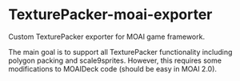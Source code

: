 # TexturePacker-moai-exporter
Custom TexturePacker exporter for MOAI game framework.

The main goal is to support all TexturePacker functionality including polygon packing and scale9sprites.
However, this requires some modifications to MOAIDeck code (should be easy in MOAI 2.0).
